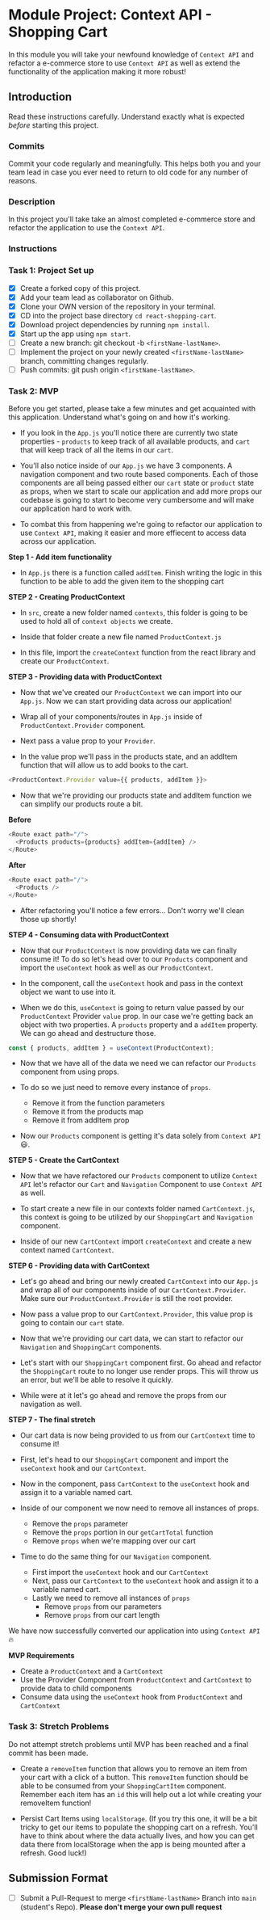 # Module Project: Context API - Shopping Cart

In this module you will take your newfound knowledge of `Context API` and refactor a e-commerce store to use `Context API` as well as extend the functionality of the application making it more robust!

## Introduction

Read these instructions carefully. Understand exactly what is expected _before_ starting this project.

### Commits

Commit your code regularly and meaningfully. This helps both you and your team lead in case you ever need to return to old code for any number of reasons.

### Description

In this project you'll take take an almost completed e-commerce store and refactor the application to use the `Context API`.

### Instructions

### Task 1: Project Set up

- [x] Create a forked copy of this project.
- [x] Add your team lead as collaborator on Github.
- [x] Clone your OWN version of the repository in your terminal.
- [x] CD into the project base directory `cd react-shopping-cart`.
- [x] Download project dependencies by running `npm install`.
- [x] Start up the app using `npm start`.
- [ ] Create a new branch: git checkout -b `<firstName-lastName>`.
- [ ] Implement the project on your newly created `<firstName-lastName>` branch, committing changes regularly.
- [ ] Push commits: git push origin `<firstName-lastName>`.

### Task 2: MVP

Before you get started, please take a few minutes and get acquainted with this application. Understand what's going on and how it's working.

- If you look in the `App.js` you'll notice there are currently two state properties - `products` to keep track of all available products, and `cart` that will keep track of all the items in our `cart`.

- You'll also notice inside of our `App.js` we have 3 components. A navigation component and two route based components. Each of those components are all being passed either our `cart` state or `product` state as props, when we start to scale our application and add more props our codebase is going to start to become very cumbersome and will make our application hard to work with.

- To combat this from happening we're going to refactor our application to use `Context API`, making it easier and more effiecent to access data across our application.

**Step 1 - Add item functionality**

* In `App.js` there is a function called `addItem`. Finish writing the logic in this function to be able to add the given item to the shopping cart

**STEP 2 - Creating ProductContext**

* In `src`, create a new folder named `contexts`, this folder is going to be used to hold all of `context objects` we create.

* Inside that folder create a new file named `ProductContext.js`

* In this file, import the `createContext` function from the react library and create our `ProductContext`.

**STEP 3 - Providing data with ProductContext**

* Now that we've created our `ProductContext` we can import into our `App.js`. Now we can start providing data across our application!

* Wrap all of your components/routes in `App.js` inside of `ProductContext.Provider` component.

* Next pass a value prop to your `Provider`.

* In the value prop we'll pass in the products state, and an addItem function that will allow us to add books to the cart.

```js
<ProductContext.Provider value={{ products, addItem }}>
```

* Now that we're providing our products state and addItem function we can simplify our products route a bit.

**Before**

```js
<Route exact path="/">
  <Products products={products} addItem={addItem} />
</Route>
```

**After**

```js
<Route exact path="/">
  <Products />
</Route>
```

* After refactoring you'll notice a few errors... Don't worry we'll clean those up shortly!

**STEP 4 - Consuming data with ProductContext**

* Now that our `ProductContext` is now providing data we can finally consume it! To do so let's head over to our `Products` component and import the `useContext` hook as well as our `ProductContext`.

* In the component, call the `useContext` hook and pass in the context object we want to use into it.

* When we do this, `useContext` is going to return value passed by our `ProductContext` Provider `value` prop. In our case we're getting back an object with two properties. A `products` property and a `addItem` property. We can go ahead and destructure those.

```js
const { products, addItem } = useContext(ProductContext);
```

* Now that we have all of the data we need we can refactor our `Products` component from using props.

* To do so we just need to remove every instance of `props`.

  - Remove it from the function parameters
  - Remove it from the products map
  - Remove it from addItem prop

* Now our `Products` component is getting it's data solely from `Context API` 😃.

**STEP 5 - Create the CartContext**

* Now that we have refactored our `Products` component to utilize `Context API` let's refactor our `Cart` and `Navigation` Component to use `Context API` as well.

* To start create a new file in our contexts folder named `CartContext.js`, this context is going to be utilized by our `ShoppingCart` and `Navigation` component.

* Inside of our new `CartContext` import `createContext` and create a new context named `CartContext`.

**STEP 6 - Providing data with CartContext**

* Let's go ahead and bring our newly created `CartContext` into our `App.js` and wrap all of our components inside of our `CartContext.Provider`. Make sure our `ProductContext.Provider` is still the root provider.

* Now pass a value prop to our `CartContext.Provider`, this value prop is going to contain our `cart` state.

* Now that we're providing our cart data, we can start to refactor our `Navigation` and `ShoppingCart` components.

* Let's start with our `ShoppingCart` component first. Go ahead and refactor the `ShoppingCart` route to no longer use render props. This will throw us an error, but we'll be able to resolve it quickly.

* While were at it let's go ahead and remove the props from our navigation as well.

**STEP 7 - The final stretch**

- Our cart data is now being provided to us from our `CartContext` time to consume it!

- First, let's head to our `ShoppingCart` component and import the `useContext` hook and our `CartContext`.

- Now in the component, pass `CartContext` to the `useContext` hook and assign it to a variable named cart.

- Inside of our component we now need to remove all instances of props.

  - Remove the `props` parameter
  - Remove the `props` portion in our `getCartTotal` function
  - Remove `props` when we're mapping over our cart

- Time to do the same thing for our `Navigation` component.
  - First import the `useContext` hook and our `CartContext`
  - Next, pass our `CartContext` to the `useContext` hook and assign it to a variable named cart.
  - Lastly we need to remove all instances of `props`
    - Remove `props` from our parameters
    - Remove `props` from our cart length

We have now successfully converted our application into using `Context API` 🔥

**MVP Requirements**

- Create a `ProductContext` and a `CartContext`
- Use the Provider Component from `ProductContext` and `CartContext` to provide data to child components
- Consume data using the `useContext` hook from `ProductContext` and `CartContext`

### Task 3: Stretch Problems

Do not attempt stretch problems until MVP has been reached and a final commit has been made.

- Create a `removeItem` function that allows you to remove an item from your cart with a click of a button. This `removeItem` function should be able to be consumed from your `ShoppingCartItem` component.
  Remember each item has an `id` this will help out a lot while creating your removeItem function!

- Persist Cart Items using `localStorage`. (If you try this one, it will be a bit tricky to get our items to populate the shopping cart on a refresh. You'll have to think about where the data actually lives, and how you can get data there from localStorage when the app is being mounted after a refresh. Good luck!)

## Submission Format
* [ ] Submit a Pull-Request to merge `<firstName-lastName>` Branch into `main` (student's  Repo). **Please don't merge your own pull request**
